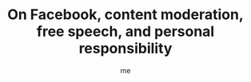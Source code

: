 ---
title 			 : On Facebook, content moderation, free speech, and personal responsibility
link 				 : https://paper.dropbox.com/doc/On-Facebook-content-moderation-free-speech-and-personal-responsibility--A1PTilcteYA7KfdyuxF92DCUAQ-Qyh9wLUNLyldmxf2QEoZB
author       : me

one_liner    : "Using head, heart, and hands to understand a disagreement happening on Twitter about whether people have a moral responsibility to leave their jobs at Facebook."
image			   : 
piles			   : ['dialogue', 'book']
comment_link : 
redirect		 : true
---